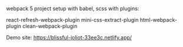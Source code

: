 webpack 5 project setup with babel, scss with plugins:

react-refresh-webpack-plugin
mini-css-extract-plugin
html-webpack-plugin
clean-webpack-plugin

Demo site:
https://blissful-joliot-33ee3c.netlify.app/

